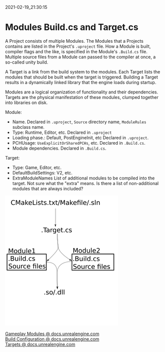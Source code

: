 2021-02-19_21:30:15

# Modules Build.cs and Target.cs

A Project consists of multiple Modules.
The Modules that a Projects contains are listed in the Project's `.uproject` file.
How a Module is built, compiler flags and the like, is specified in the Module's `.Build.cs` file.
Multiple source files from a Module can passed to the compiler at once, a so-called unity build.

A Target is a link from the build system to the modules.
Each Target lists the modules that should be built when the target is triggered.
Building a Target results in a dynamically linked library that the engine loads during startup.

Modules are a logical organization of functionality and their dependencies.
Targets are the physical manifestation of these modules, clumped together into libraries on disk.

Module:
- Name. 
    Declared in `.uproject`, `Source` directory name, `ModuleRules` subclass name.
- Type: Runtime, Editor, etc.
    Declared in `.uproject` 
- Loading phase.: Default, PostEngineInit, etc
    Declared in `.uproject`.
- PCHUsage: `UseExplicitOrSharedPCHs`, etc.
    Declared in `.Build.cs`.
- Module dependencies.
    Declared in `.Build.cs`.

Target:
- Type: Game, Editor, etc.
- DefaultBuildSettings: V2, etc.
- ExtraModuleNames
    List of additional modules to be compiled into the target.
    Not sure what the "extra" means. Is there a list of non-additional modules that are always included?


![modues_targets_and_builds](./Images/modules_targets_and_builds.png)


[Gameplay Modules @ docs.unrealengine.com](https://docs.unrealengine.com/en-US/ProgrammingAndScripting/GameplayArchitecture/Gameplay/index.html)  
[Build Configuration @ docs.unrealengine.com](https://docs.unrealengine.com/en-US/ProductionPipelines/BuildTools/UnrealBuildTool/BuildConfiguration/index.html)  
[Targets @ docs.unrealengine.com](https://docs.unrealengine.com/en-US/ProductionPipelines/BuildTools/UnrealBuildTool/TargetFiles/index.html)  